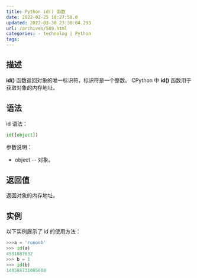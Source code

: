 ```yaml
---
title: Python id() 函数
date: 2022-02-25 18:27:58.0
updated: 2022-03-30 23:30:04.293
url: /archives/589.html
categories: - technolog | Python
tags: 
---
```




## 描述

**id()** 函数返回对象的唯一标识符，标识符是一个整数。 CPython 中 **id()** 函数用于获取对象的内存地址。

## 语法

id 语法：

```Python
id([object])
```

参数说明：

*   object -- 对象。

## 返回值

返回对象的内存地址。

## 实例

以下实例展示了 id 的使用方法：

```python
>>>a = 'runoob'
>>> id(a)
4531887632
>>> b = 1
>>> id(b)
140588731085608
```